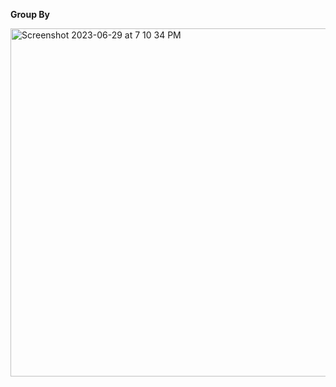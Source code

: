 **Group By**

<img width="557" alt="Screenshot 2023-06-29 at 7 10 34 PM" src="https://github.com/moni97/jsProblems/assets/25766765/d7951915-36b1-4bee-8bda-170e99503c64">
